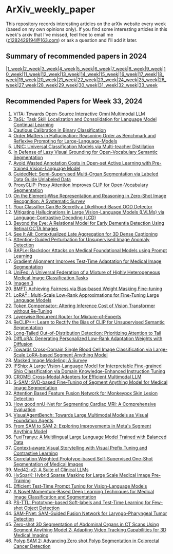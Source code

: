 # ArXiv_weekly_paper
This repository records interesting articles on the arXiv website every week (based on my own opinions only).
If you find some interesting articles in this week's arxiv that I've missed, feel free to email me (z1282429194@163.com) or ask a question and I'll add it later.

## Summary of recommended papers in 2024
<!-- | | | | |
|--------|--------|--------|--------| -->
|[1_week](https://github.com/Fatflower/ArXiv_weekly_paper/blob/main/2024/1_week.md)|[2_week](https://github.com/Fatflower/ArXiv_weekly_paper/blob/main/2024/2_week.md)|[3_week](https://github.com/Fatflower/ArXiv_weekly_paper/blob/main/2024/3_week.md)|[4_week](https://github.com/Fatflower/ArXiv_weekly_paper/blob/main/2024/4_week.md)|[5_week](https://github.com/Fatflower/ArXiv_weekly_paper/blob/main/2024/5_week.md)|[6_week](https://github.com/Fatflower/ArXiv_weekly_paper/blob/main/2024/6_week.md)|[7_week](https://github.com/Fatflower/ArXiv_weekly_paper/blob/main/2024/7_week.md)|[8_week](https://github.com/Fatflower/ArXiv_weekly_paper/blob/main/2024/8_week.md)|[9_week](https://github.com/Fatflower/ArXiv_weekly_paper/blob/main/2024/9_week.md)|[10_week](https://github.com/Fatflower/ArXiv_weekly_paper/blob/main/2024/10_week.md)|[11_week](https://github.com/Fatflower/ArXiv_weekly_paper/blob/main/2024/11_week.md)|[12_week](https://github.com/Fatflower/ArXiv_weekly_paper/blob/main/2024/12_week.md)|[13_week](https://github.com/Fatflower/ArXiv_weekly_paper/blob/main/2024/13_week.md)|[14_week](https://github.com/Fatflower/ArXiv_weekly_paper/blob/main/2024/14_week.md)|[15_week](https://github.com/Fatflower/ArXiv_weekly_paper/blob/main/2024/15_week.md)|[16_week](https://github.com/Fatflower/ArXiv_weekly_paper/blob/main/2024/16_week.md)|[17_week](https://github.com/Fatflower/ArXiv_weekly_paper/blob/main/2024/17_week.md)|[18_week](https://github.com/Fatflower/ArXiv_weekly_paper/blob/main/2024/18_week.md)|[19_week](https://github.com/Fatflower/ArXiv_weekly_paper/blob/main/2024/19_week.md)|[20_week](https://github.com/Fatflower/ArXiv_weekly_paper/blob/main/2024/20_week.md)|[21_week](https://github.com/Fatflower/ArXiv_weekly_paper/blob/main/2024/21_week.md)|[22_week](https://github.com/Fatflower/ArXiv_weekly_paper/blob/main/2024/22_week.md)|[23_week](https://github.com/Fatflower/ArXiv_weekly_paper/blob/main/2024/23_week.md)|[24_week](https://github.com/Fatflower/ArXiv_weekly_paper/blob/main/2024/24_week.md)|[25_week](https://github.com/Fatflower/ArXiv_weekly_paper/blob/main/2024/25_week.md)|[26_week](https://github.com/Fatflower/ArXiv_weekly_paper/blob/main/2024/26_week.md)|[27_week](https://github.com/Fatflower/ArXiv_weekly_paper/blob/main/2024/27_week.md)|[28_week](https://github.com/Fatflower/ArXiv_weekly_paper/blob/main/2024/28_week.md)|[29_week](https://github.com/Fatflower/ArXiv_weekly_paper/blob/main/2024/29_week.md)|[30_week](https://github.com/Fatflower/ArXiv_weekly_paper/blob/main/2024/30_week.md)|[31_week](https://github.com/Fatflower/ArXiv_weekly_paper/blob/main/2024/31_week.md)|[32_week](https://github.com/Fatflower/ArXiv_weekly_paper/blob/main/2024/32_week.md)|[33_week](https://github.com/Fatflower/ArXiv_weekly_paper/blob/main/2024/33_week.md)



<!-- | | | | | -->

## Recommended Papers for Week 33, 2024
1. [VITA: Towards Open-Source Interactive Omni Multimodal LLM](https://arxiv.org/abs/2408.05211)
2. [TaSL: Task Skill Localization and Consolidation for Language Model Continual Learning](https://arxiv.org/abs/2408.05200)
3. [Cautious Calibration in Binary Classification](https://arxiv.org/abs/2408.05120)
4. [Order Matters in Hallucination: Reasoning Order as Benchmark and Reflexive Prompting for Large-Language-Models](https://arxiv.org/abs/2408.05093)
5. [UNIC: Universal Classification Models via Multi-teacher Distillation](https://arxiv.org/abs/2408.05088)
6. [In Defense of Lazy Visual Grounding for Open-Vocabulary Semantic Segmentation](https://arxiv.org/abs/2408.04961)
7. [Avoid Wasted Annotation Costs in Open-set Active Learning with Pre-trained Vision-Language Model](https://arxiv.org/abs/2408.04917)
8. [GuidedNet: Semi-Supervised Multi-Organ Segmentation via Labeled Data Guide Unlabeled Data](https://arxiv.org/abs/2408.04914)
9. [ProxyCLIP: Proxy Attention Improves CLIP for Open-Vocabulary Segmentation](https://arxiv.org/abs/2408.04883)
10. [On the Element-Wise Representation and Reasoning in Zero-Shot Image Recognition: A Systematic Survey](https://arxiv.org/abs/2408.04879)
11. [Your Classifier Can Be Secretly a Likelihood-Based OOD Detector](https://arxiv.org/abs/2408.04851)
12. [Mitigating Hallucinations in Large Vision-Language Models (LVLMs) via Language-Contrastive Decoding (LCD)](https://arxiv.org/abs/2408.04664)
13. [Beyond the Eye: A Relational Model for Early Dementia Detection Using Retinal OCTA Images](https://arxiv.org/abs/2408.05117)
14. [See It All: Contextualized Late Aggregation for 3D Dense Captioning](https://arxiv.org/abs/2408.07648)
15. [Attention-Guided Perturbation for Unsupervised Image Anomaly Detection](https://arxiv.org/abs/2408.07490)
16. [BAPLe: Backdoor Attacks on Medical Foundational Models using Prompt Learning](https://arxiv.org/abs/2408.07440)
17. [Gradient Alignment Improves Test-Time Adaptation for Medical Image Segmentation](https://arxiv.org/abs/2408.07343)
18. [UniFed: A Universal Federation of a Mixture of Highly Heterogeneous Medical Image Classification Tasks](https://arxiv.org/abs/2408.07075)
19. [Imagen 3](https://arxiv.org/abs/2408.07009)
20. [BMFT: Achieving Fairness via Bias-based Weight Masking Fine-tuning](https://arxiv.org/abs/2408.06890)
21. [LoRA$^2$ : Multi-Scale Low-Rank Approximations for Fine-Tuning Large Language Models](https://arxiv.org/abs/2408.06854)
22. [Token Compensator: Altering Inference Cost of Vision Transformer without Re-Tuning](https://arxiv.org/abs/2408.06798)
23. [Layerwise Recurrent Router for Mixture-of-Experts](https://arxiv.org/abs/2408.06793)
24. [ReCLIP++: Learn to Rectify the Bias of CLIP for Unsupervised Semantic Segmentation](https://arxiv.org/abs/2408.06747)
25. [Long-Tailed Out-of-Distribution Detection: Prioritizing Attention to Tail](https://arxiv.org/abs/2408.06742)
26. [DiffLoRA: Generating Personalized Low-Rank Adaptation Weights with Diffusion](https://arxiv.org/abs/2408.06740)
27. [Towards Cross-Domain Single Blood Cell Image Classification via Large-Scale LoRA-based Segment Anything Model](https://arxiv.org/abs/2408.06716)
28. [Masked Image Modeling: A Survey](https://arxiv.org/abs/2408.06687)
29. [IFShip: A Large Vision-Language Model for Interpretable Fine-grained Ship Classification via Domain Knowledge-Enhanced Instruction Tuning](https://arxiv.org/abs/2408.06631)
30. [CROME: Cross-Modal Adapters for Efficient Multimodal LLM](https://arxiv.org/abs/2408.06610)
31. [S-SAM: SVD-based Fine-Tuning of Segment Anything Model for Medical Image Segmentation](https://arxiv.org/abs/2408.06447)
32. [Attention Based Feature Fusion Network for Monkeypox Skin Lesion Detection](https://arxiv.org/abs/2408.06640)
33. [How good nnU-Net for Segmenting Cardiac MRI: A Comprehensive Evaluation](https://arxiv.org/abs/2408.06358)
34. [VisualAgentBench: Towards Large Multimodal Models as Visual Foundation Agents](https://arxiv.org/abs/2408.06327)
35. [From SAM to SAM 2: Exploring Improvements in Meta's Segment Anything Model](https://arxiv.org/abs/2408.06305)
36. [FuxiTranyu: A Multilingual Large Language Model Trained with Balanced Data](https://arxiv.org/abs/2408.06273)
37. [Context-aware Visual Storytelling with Visual Prefix Tuning and Contrastive Learning](https://arxiv.org/abs/2408.06259)
38. [Correlation Weighted Prototype-based Self-Supervised One-Shot Segmentation of Medical Images](https://arxiv.org/abs/2408.06235)
39. [Med42-v2: A Suite of Clinical LLMs](https://arxiv.org/abs/2408.06142)
40. [HySparK: Hybrid Sparse Masking for Large Scale Medical Image Pre-Training](https://arxiv.org/abs/2408.05815)
41. [Efficient Test-Time Prompt Tuning for Vision-Language Models](https://arxiv.org/abs/2408.05775)
42. [A Novel Momentum-Based Deep Learning Techniques for Medical Image Classification and Segmentation](https://arxiv.org/abs/2408.05692)
43. [PS-TTL: Prototype-based Soft-labels and Test-Time Learning for Few-shot Object Detection](https://arxiv.org/abs/2408.05674)
44. [SAM-FNet: SAM-Guided Fusion Network for Laryngo-Pharyngeal Tumor Detection](https://arxiv.org/abs/2408.05426)
45. [Zero-shot 3D Segmentation of Abdominal Organs in CT Scans Using Segment Anything Model 2: Adapting Video Tracking Capabilities for 3D Medical Imaging](https://arxiv.org/abs/2408.06170)
46. [Polyp SAM 2: Advancing Zero shot Polyp Segmentation in Colorectal Cancer Detection](https://arxiv.org/abs/2408.05892)